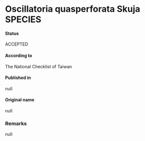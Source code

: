 Oscillatoria quasperforata Skuja SPECIES
=======

#### Status
ACCEPTED

#### According to
The National Checklist of Taiwan

#### Published in
null

#### Original name
null

### Remarks
null